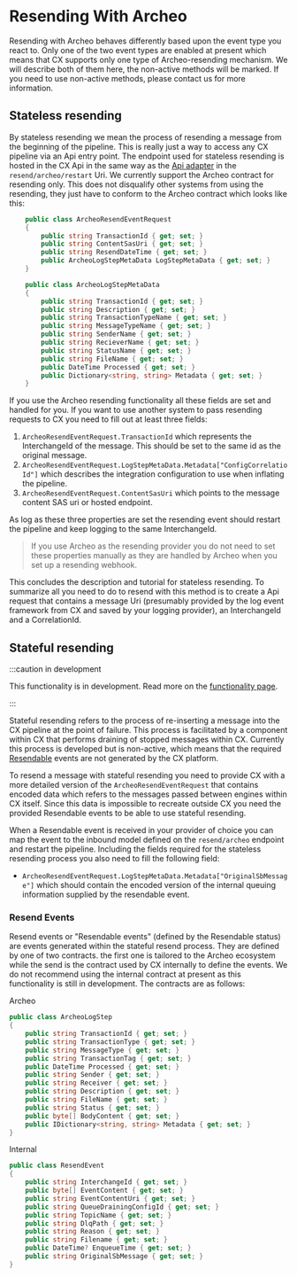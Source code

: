 # Resending With Archeo

Resending with Archeo behaves differently based upon the event type you react to. Only one of the two event types are enabled at present which means that CX supports only one type of Archeo-resending mechanism. We will describe both of them here, the non-active methods will be marked. If you need to use non-active methods, please contact us for more information.

## Stateless resending

By stateless resending we mean the process of resending a message from the beginning of the pipeline. This is really just a way to access any CX pipeline via an Api entry point. The endpoint used for stateless resending is hosted in the CX Api in the same way as the [Api adapter](/integrations/adapters/inbound/Api) in the `resend/archeo/restart` Uri. We currently support the Archeo contract for resending only. This does not disqualify other systems from using the resending, they just have to conform to the Archeo contract which looks like this:

```csharp
    public class ArcheoResendEventRequest
    {
        public string TransactionId { get; set; }
        public string ContentSasUri { get; set; }
        public string ResendDateTime { get; set; }
        public ArcheoLogStepMetaData LogStepMetaData { get; set; }
    }

    public class ArcheoLogStepMetaData
    {
        public string TransactionId { get; set; }
        public string Description { get; set; }
        public string TransactionTypeName { get; set; }
        public string MessageTypeName { get; set; }
        public string SenderName { get; set; }
        public string RecieverName { get; set; }
        public string StatusName { get; set; }
        public string FileName { get; set; }
        public DateTime Processed { get; set; }
        public Dictionary<string, string> Metadata { get; set; }
    }
```

If you use the Archeo resending functionality all these fields are set and handled for you. If you want to use another system to pass resending requests to CX you need to fill out at least three fields:

1. `ArcheoResendEventRequest.TransactionId` which represents the InterchangeId of the message. This should be set to the same id as the original message.
2. `ArcheoResendEventRequest.LogStepMetaData.Metadata["ConfigCorrelatioId"]` which describes the integration configuration to use when inflating the pipeline.
3. `ArcheoResendEventRequest.ContentSasUri` which points to the message content SAS uri or hosted endpoint.

As log as these three properties are set the resending event should restart the pipeline and keep logging to the same InterchangeId.

> If you use Archeo as the resending provider you do not need to set these properties manually as they are handled by Archeo when you set up a resending webhook.

This concludes the description and tutorial for stateless resending. To summarize all you need to do to resend with this method is to create a Api request that contains a message Uri (presumably provided by the log event framework from CX and saved by your logging provider), an InterchangeId and a CorrelationId.

## Stateful resending

:::caution in development

This functionality is in development. Read more on the [functionality page](/Functionality).

:::



Stateful resending refers to the process of re-inserting a message into the CX pipeline at the point of failure. This process is facilitated by a component within CX that performs draining of stopped messages within CX. Currently this process is developed but is non-active, which means that the required [Resendable](/integrations/logging) events are not generated by the CX platform.

To resend a message with stateful resending you need to provide CX with a more detailed version of the `ArcheoResendEventRequest` that contains encoded data which refers to the messages passed between engines within CX itself. Since this data is impossible to recreate outside CX you need the provided Resendable events to be able to use stateful resending.

When a Resendable event is received in your provider of choice you can map the event to the inbound model defined on the `resend/archeo` endpoint and restart the pipeline. Including the fields required for the stateless resending process you also need to fill the following field:

- `ArcheoResendEventRequest.LogStepMetaData.Metadata["OriginalSbMessage"]` which should contain the encoded version of the internal queuing information supplied by the resendable event.

### Resend Events

Resend events or "Resendable events" (defined by the Resendable status) are events generated within the stateful resend process. They are defined by one of two contracts. the first one is tailored to the Archeo ecosystem while the send is the contract used by CX internally to define the events. We do not recommend using the internal contract at present as this functionality is still in development. The contracts are as follows:

Archeo

```csharp
public class ArcheoLogStep
{
    public string TransactionId { get; set; }
    public string TransactionType { get; set; }
    public string MessageType { get; set; }
    public string TransactionTag { get; set; }
    public DateTime Processed { get; set; }
    public string Sender { get; set; }
    public string Receiver { get; set; }
    public string Description { get; set; }
    public string FileName { get; set; }
    public string Status { get; set; }
    public byte[] BodyContent { get; set; }
    public IDictionary<string, string> Metadata { get; set; }
}
```

Internal

```csharp
public class ResendEvent
{
    public string InterchangeId { get; set; }
    public byte[] EventContent { get; set; }
    public string EventContentUri { get; set; }
    public string QueueDrainingConfigId { get; set; }
    public string TopicName { get; set; }
    public string DlqPath { get; set; }
    public string Reason { get; set; }
    public string Filename { get; set; }
    public DateTime? EnqueueTime { get; set; }
    public string OriginalSbMessage { get; set; }
}
```
